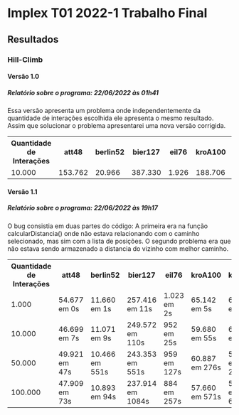 # Implex T01 2022-1 Trabalho Final

## Resultados

### Hill-Climb

#### Versão 1.0

##### Relatório sobre o programa: 22/06/2022 às 01h41
Essa versão apresenta um problema onde independentemente da quantidade de interações escolhida ele apresenta o mesmo resultado. Assim que solucionar o problema apresentarei uma nova versão corrigida. 

<table>
  <tr>
    <th>Quantidade de Interações</th>
    <th>att48</th>
    <th>berlin52</th>
    <th>bier127</th>
    <th>eil76</th>
    <th>kroA100</th>
    <th>kroE100</th>
    <th>pr76</th>
    <th>rat99</th>
    <th>st70</th>
  </tr>
  <tr>
    <td>10.000</td>
    <td>153.762</td>
    <td>20.966</td>
    <td>387.330</td>
    <td>1.926</td>
    <td>188.706</td>
    <td>184.805</td>
    <td>147.041</td>
    <td>1.878</td>
    <td>3.359</td>
  </tr>
</table>

#### Versão 1.1

##### Relatório sobre o programa: 22/06/2022 às 19h17
O bug consistia em duas partes do código: A primeira era na função calcularDistancia() onde não estava relacionando com o caminho selecionado, mas sim com a lista de posições. O segundo problema era que não estava sendo armazenado a distancia do vizinho com melhor caminho.

<table>
  <tr>
    <th>Quantidade de Interações</th>
    <th>att48</th>
    <th>berlin52</th>
    <th>bier127</th>
    <th>eil76</th>
    <th>kroA100</th>
    <th>kroE100</th>
    <th>pr76</th>
    <th>rat99</th>
    <th>st70</th>
  </tr>
  <tr>
    <td>1.000</td>
    <td>54.677 em 0s</td>
    <td>11.660 em 1s</td>
    <td>257.416 em 11s</td>
    <td>1.023 em 2s</td>
    <td>65.142 em 5s</td>
    <td>67.796 em 5s</td>
    <td>234.897 em 2s</td>
    <td>3.116 em 5s</td>
    <td>1.398 em 2s</td>
  </tr>
  <tr>
    <td>10.000</td>
    <td>46.699 em 7s</td>
    <td>11.071 em 9s</td>
    <td>249.572 em 110s</td>
    <td>952 em 25s</td>
    <td>59.680 em 55s</td>
    <td>61.387 em 57s</td>
    <td>208.009 em 25s</td>
    <td>2.982 em 54s</td>
    <td>1.240 em 19s</td>
  </tr>
  <tr>
    <td>50.000</td>
    <td>49.921 em 47s</td>
    <td>10.466 em 551s</td>
    <td>243.353 em 551s</td>
    <td>959 em 127s</td>
    <td>60.887 em 276s</td>
    <td>58.343 em 281s</td>
    <td>203.717 em 122s</td>
    <td>2.819 em 274s</td>
    <td>1.304 em 95s</td>
  </tr>
  <tr>
    <td>100.000</td>
    <td>47.909 em 73s</td>
    <td>10.893 em 94s</td>
    <td>237.914 em 1084s</td>
    <td>884 em 257s</td>
    <td>57.660 em 571s</td>
    <td>51.887 em 611s</td>
    <td>212.802 em 269s</td>
    <td>2.611 em 592s</td>
    <td>1.234 em 207s</td>
  </tr>
</table>
  

